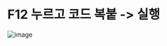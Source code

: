 # F12 누르고 코드 복붙 -> 실행
![image](https://github.com/WooyoungKwon/Qnet_Macro/assets/108107570/0083ad8e-0ca7-43cf-9bd6-134e14f08cc8)
